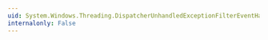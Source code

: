 ```yaml
---
uid: System.Windows.Threading.DispatcherUnhandledExceptionFilterEventHandler
internalonly: False
---
```


